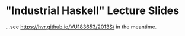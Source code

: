 # "Industrial Haskell" Lecture Slides

...see https://hvr.github.io/VU183653/2013S/ in the meantime.
